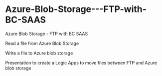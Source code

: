 # Azure-Blob-Storage---FTP-with-BC-SAAS
Azure Blob Storage - FTP with BC SAAS

Read a file from Azure Blob Storage

Write a file to Azure blob storage

Presentation to create a Logic Apps to move files between FTP and Azure blob storage
